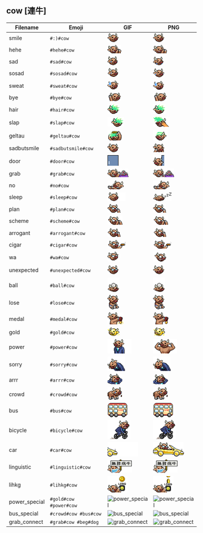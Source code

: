 ## cow [連牛]
| Filename | Emoji | GIF | PNG |
| --- | --- | --- | --- |
| smile | `#:)#cow` | ![smile](../../assets/android/faces/cow/smile.gif) | ![smile](../../assets/android/faces_png/cow/smile.png) |
| hehe | `#hehe#cow` | ![hehe](../../assets/android/faces/cow/hehe.gif) | ![hehe](../../assets/android/faces_png/cow/hehe.png) |
| sad | `#sad#cow` | ![sad](../../assets/android/faces/cow/sad.gif) | ![sad](../../assets/android/faces_png/cow/sad.png) |
| sosad | `#sosad#cow` | ![sosad](../../assets/android/faces/cow/sosad.gif) | ![sosad](../../assets/android/faces_png/cow/sosad.png) |
| sweat | `#sweat#cow` | ![sweat](../../assets/android/faces/cow/sweat.gif) | ![sweat](../../assets/android/faces_png/cow/sweat.png) |
| bye | `#bye#cow` | ![bye](../../assets/android/faces/cow/bye.gif) | ![bye](../../assets/android/faces_png/cow/bye.png) |
| hair | `#hair#cow` | ![hair](../../assets/android/faces/cow/hair.gif) | ![hair](../../assets/android/faces_png/cow/hair.png) |
| slap | `#slap#cow` | ![slap](../../assets/android/faces/cow/slap.gif) | ![slap](../../assets/android/faces_png/cow/slap.png) |
| geltau | `#geltau#cow` | ![geltau](../../assets/android/faces/cow/geltau.gif) | ![geltau](../../assets/android/faces_png/cow/geltau.png) |
| sadbutsmile | `#sadbutsmile#cow` | ![sadbutsmile](../../assets/android/faces/cow/sadbutsmile.gif) | ![sadbutsmile](../../assets/android/faces_png/cow/sadbutsmile.png) |
| door | `#door#cow` | ![door](../../assets/android/faces/cow/door.gif) | ![door](../../assets/android/faces_png/cow/door.png) |
| grab | `#grab#cow` | ![grab](../../assets/android/faces/cow/grab.gif) | ![grab](../../assets/android/faces_png/cow/grab.png) |
| no | `#no#cow` | ![no](../../assets/android/faces/cow/no.gif) | ![no](../../assets/android/faces_png/cow/no.png) |
| sleep | `#sleep#cow` | ![sleep](../../assets/android/faces/cow/sleep.gif) | ![sleep](../../assets/android/faces_png/cow/sleep.png) |
| plan | `#plan#cow` | ![plan](../../assets/android/faces/cow/plan.gif) | ![plan](../../assets/android/faces_png/cow/plan.png) |
| scheme | `#scheme#cow` | ![scheme](../../assets/android/faces/cow/scheme.gif) | ![scheme](../../assets/android/faces_png/cow/scheme.png) |
| arrogant | `#arrogant#cow` | ![arrogant](../../assets/android/faces/cow/arrogant.gif) | ![arrogant](../../assets/android/faces_png/cow/arrogant.png) |
| cigar | `#cigar#cow` | ![cigar](../../assets/android/faces/cow/cigar.gif) | ![cigar](../../assets/android/faces_png/cow/cigar.png) |
| wa | `#wa#cow` | ![wa](../../assets/android/faces/cow/wa.gif) | ![wa](../../assets/android/faces_png/cow/wa.png) |
| unexpected | `#unexpected#cow` | ![unexpected](../../assets/android/faces/cow/unexpected.gif) | ![unexpected](../../assets/android/faces_png/cow/unexpected.png) |
| ball | `#ball#cow` | ![ball](../../assets/android/faces/cow/ball.gif) | ![ball](../../assets/android/faces_png/cow/ball.png) |
| lose | `#lose#cow` | ![lose](../../assets/android/faces/cow/lose.gif) | ![lose](../../assets/android/faces_png/cow/lose.png) |
| medal | `#medal#cow` | ![medal](../../assets/android/faces/cow/medal.gif) | ![medal](../../assets/android/faces_png/cow/medal.png) |
| gold | `#gold#cow` | ![gold](../../assets/android/faces/cow/gold.gif) | ![gold](../../assets/android/faces_png/cow/gold.png) |
| power | `#power#cow` | ![power](../../assets/android/faces/cow/power.gif) | ![power](../../assets/android/faces_png/cow/power.png) |
| sorry | `#sorry#cow` | ![sorry](../../assets/android/faces/cow/sorry.gif) | ![sorry](../../assets/android/faces_png/cow/sorry.png) |
| arrr | `#arrr#cow` | ![arrr](../../assets/android/faces/cow/arrr.gif) | ![arrr](../../assets/android/faces_png/cow/arrr.png) |
| crowd | `#crowd#cow` | ![crowd](../../assets/android/faces/cow/crowd.gif) | ![crowd](../../assets/android/faces_png/cow/crowd.png) |
| bus | `#bus#cow` | ![bus](../../assets/android/faces/cow/bus.gif) | ![bus](../../assets/android/faces_png/cow/bus.png) |
| bicycle | `#bicycle#cow` | ![bicycle](../../assets/android/faces/cow/bicycle.gif) | ![bicycle](../../assets/android/faces_png/cow/bicycle.png) |
| car | `#car#cow` | ![car](../../assets/android/faces/cow/car.gif) | ![car](../../assets/android/faces_png/cow/car.png) |
| linguistic | `#linguistic#cow` | ![linguistic](../../assets/android/faces/cow/linguistic.gif) | ![linguistic](../../assets/android/faces_png/cow/linguistic.png) |
| lihkg | `#lihkg#cow` | ![lihkg](../../assets/android/faces/cow/lihkg.gif) | ![lihkg](../../assets/android/faces_png/cow/lihkg.png) |
| power_special | `#gold#cow #power#cow` | ![power_special](../assets/faces/cow/power_special.gif) | ![power_special](../assets/faces_png/cow/power_special.png) |
| bus_special | `#crowd#cow #bus#cow` | ![bus_special](../assets/faces/cow/bus_special.gif) | ![bus_special](../assets/faces_png/cow/bus_special.png) |
| grab_connect | `#grab#cow #beg#dog` | ![grab_connect](../assets/faces/cow/grab_connect.gif) | ![grab_connect](../assets/faces_png/cow/grab_connect.png) |

